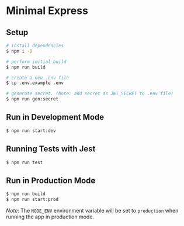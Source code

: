 # Minimal Express

## Setup
```bash
# install dependencies
$ npm i -D

# perform initial build
$ npm run build

# create a new .env file
$ cp .env.example .env

# generate secret. (Note: add secret as JWT_SECRET to .env file)
$ npm run gen:secret
```


## Run in Development Mode
```bash
$ npm run start:dev
```


## Running Tests with Jest
```bash
$ npm run test
```


## Run in Production Mode
```bash
$ npm run build
$ npm run start:prod
```
*Note*: The `NODE_ENV` environment variable will be set to `production` when running the app in production mode.
